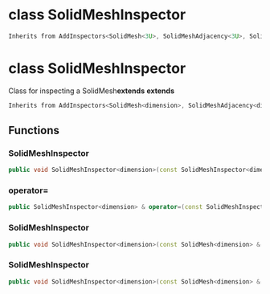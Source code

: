 # class SolidMeshInspector


```cpp
Inherits from AddInspectors<SolidMesh<3U>, SolidMeshAdjacency<3U>, SolidMeshColocation<3U>, SolidMeshDegeneration<3U>, SolidMeshVertexManifold<3U>, SolidMeshEdgeManifold<3U>, SolidMeshFacetManifold<3U> >
```



# class SolidMeshInspector


 Class for inspecting a SolidMesh**extends** **extends** 



```cpp
Inherits from AddInspectors<SolidMesh<dimension>, SolidMeshAdjacency<dimension>, SolidMeshColocation<dimension>, SolidMeshDegeneration<dimension>, SolidMeshVertexManifold<dimension>, SolidMeshEdgeManifold<dimension>, SolidMeshFacetManifold<dimension> >
```



## Functions

### SolidMeshInspector

```cpp
public void SolidMeshInspector<dimension>(const SolidMeshInspector<dimension> & )
```


### operator=

```cpp
public SolidMeshInspector<dimension> & operator=(const SolidMeshInspector<dimension> & )
```


### SolidMeshInspector

```cpp
public void SolidMeshInspector<dimension>(const SolidMesh<dimension> & mesh)
```


### SolidMeshInspector

```cpp
public void SolidMeshInspector<dimension>(const SolidMesh<dimension> & mesh, _Bool verbose)
```




